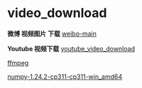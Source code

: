# video_download

**微博 视频图片 下载**
[weibo-main](https://github.com/shenlan823/video_download/tree/main/weibo-main)

**Youtube 视频下载**
[youtube_video_download](https://github.com/shenlan823/video_download/tree/main/youtube_video_download)


[ffmpeg](https://github.com/BtbN/FFmpeg-Builds/releases)

[numpy-1.24.2-cp311-cp311-win_amd64](https://pypi.tuna.tsinghua.edu.cn/packages/17/57/82c3a9321f5dbcbdbe407476ea93dc4fabcadc819fd9baddf3511ddd5833/numpy-1.24.2-cp311-cp311-win_amd64.whl#sha256=557d42778a6869c2162deb40ad82612645e21d79e11c1dc62c6e82a2220ffb04)
